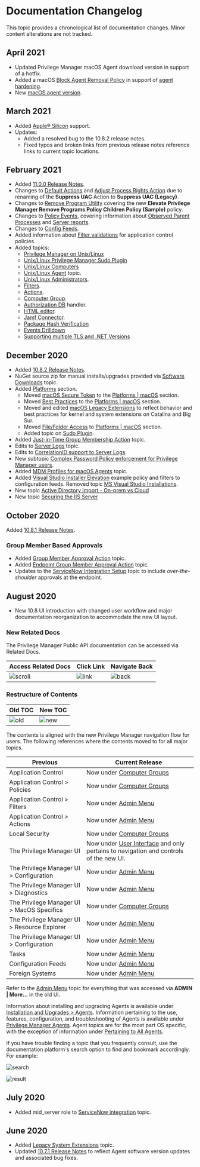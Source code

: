 [title]: # (Changelog)
[tags]: # (doc changes)
[priority]: # (30200)
# Documentation Changelog

This topic provides a chronological list of documentation changes. Minor content alterations are not tracked.

## April 2021

* Updated Privilege Manager macOS Agent download version in support of a hotfix.
* Added a macOS [Block Agent Removal Policy](../computer-groups/macOS/examples/block-agent-removal.md) in support of [agent hardening](../agents/macOS/agent-hardening.md).
* New [macOS agent version](../install/sw-downloads.md).

## March 2021

* Added [Apple® Silicon](../install/agents/macOS/index.md) support.
* Updates:
  * Added a resolved bug to the 10.8.2 release notes.
  * Fixed typos and broken links from previous release notes reference links to current topic locations.

## February 2021

* Added [11.0.0 Release Notes](11.0.0-combined.md).
* Changes to [Default Actions](../admin/actions/default-actions.md#set_environment_variable_action) and [Adjust Process Rights Action](../admin/actions/windows/unrestricted-token.md) due to renaming of the __Suppress UAC__ Action to __Suppress UAC (Legacy)__.
* Changes to [Remove Program Utility](../how-to/maintenance/remove-programs-utility.md) covering the new __Elevate Privilege Manager Remove Programs Policy Children Policy (Sample)__ policy.
* Changes to [Policy Events](../policy-events/index.md), covering information about [Observed Parent Processes](../policy-events/drilldown.md#observed_parent_processes) and [Server reports](../policy-events/drilldown.md#events).
* Changes to [Config Feeds](../admin/config-feeds/index.md).
* Added information about [Filter validations](../computer-groups/app-control/policies/error-conditions.md) for application control policies.
* Added topics:
  * [Privilege Manager on Unix/Linux](../platforms/nix/index.md)
  * [Unix/Linux Privilege Manager Sudo Plugin](../platforms/nix/sudo-plugin.md)
  * [Unix/Linux Computers](../computer-groups/nix/index.md)
  * [Unix/Linux Agent](../agents/nix/index.md) topic.
  * [Unix/Linux Administrators](../admin/roles/app-roles.md).
  * [Filters](../admin/filters/types/nix/index.md).
  * [Actions](../admin/actions/nix/index.md).
  * [Computer Group](../computer-groups/nix/index.md).
  * [Authorization DB](../platforms/macOS/mac-kexts.md) handler.
  * [HTML editor](../admin/actions/macOS/wysiwyg.md).
  * [Jamf Connector](../admin/config/foreign-systems/third-party/set-up-jamf.md).
  * [Package Hash Verification](../install/package-verify.md)
  * [Events Drilldown](../policy-events/drilldown.md#events_drilldown)
  * [Supporting multiple TLS and .NET Versions](../troubleshooting/install-upgrade/multiple-tls.md)

## December 2020

* Added [10.8.2 Release Notes](10.8.2-combined.md).
* NuGet source zip for manual installs/upgrades provided via [Software Downloads](../install/sw-downloads.md) topic.
* Added [Platforms](../platforms/index.md) section.
  * Moved [macOS Secure Token](../platforms/macOS/secure-token.md) to the [Platforms | macOS](../platforms/macOS/index.md) section.
  * Moved [Best Practices](../platforms/macOS/bp/index.md) to the [Platforms | macOS](../platforms/macOS/index.md) section.
  * Moved and edited [macOS Legacy Extensions](../platforms/macOS/mac-kexts.md) to reflect behavior and best practices for kernel and system extensions on Catalina and Big Sur.
  * Moved [File/Folder Access](../platforms/macOS/tcc-access.md) to [Platforms | macOS](../platforms/macOS/index.md) section.
  * Added topic on [Sudo Plugin](../platforms/macOS/sudo-plugin.md).
* Added [Just-in-Time Group Membership Action](../admin/actions/macOS/jit-group-member.md) topic.
* Edits to [Server Logs](../admin/log-viewer/index.md) topic.
* Edits to [CorrelationID support to Server Logs](../admin/log-viewer/index.md).
* New subtopic [Complex Password Policy enforcement for Privilege Manager users](../admin/users/pw-complexity.md).
* Added [MDM Profiles for macOS Agents](../agents/macOS/mdm-profiles.md) topic.
* Added [Visual Studio Installer Elevation](../admin/config-feeds/index.md) example policy and filters to configuration feeds. Removed topic [MS Visual Studio Installations](../computer-groups/app-control/examples/elevate/ms-visual-studio.md).
* New topic [Active Directory Import - On-prem vs Cloud](../how-to/best-practices/ad-import/index.md)
* New topic [Securing the IIS Server](../how-to/best-practices/securing-iis.md)

## October 2020

Added [10.8.1 Release Notes](10.8.1-combined.md).

### Group Member Based Approvals

* Added [Group Member Approval Action](../admin/actions/windows/group-member-approvals.md) topic.
* Added [Endpoint Group Member Approval Action](../admin/actions/windows/endpoint-group-member-approvals.md) topic.
* Updates to the [ServiceNow Integration Setup](../admin/config/foreign-systems/third-party/set-up-servicenow.md) topic to include _over-the-shoulder_ approvals at the endpoint.

## August 2020

* New 10.8 UI introduction with changed user workflow and major documentation reorganization to accommodate the new UI layout.

### New Related Docs

The Privilege Manager Public API documentation can be accessed via Related Docs.

| Access Related Docs | Click Link | Navigate Back |
| ----- | ----- | ----- |
| ![scroll](images/scroll.png "Related Docs") | ![link](images/link.png "Click the link") | ![back](images/back.png "Navigate back to main Privilege Manager docs") |

### Restructure of Contents

| Old TOC | New TOC |
| ----- | ----- |
| ![old](images/old-toc.png "Related Docs") | ![new](images/new-toc.png "Click the link") |

The contents is aligned with the new Privilege Manager navigation flow for users. The following references where the contents moved to for all major topics.

| Previous | Current Release |
| ----- | ----- |
| Application Control | Now under [Computer Groups](../computer-groups/index.md) |
| Application Control > Policies | Now under [Computer Groups](../computer-groups/app-control/index.md) |
| Application Control > Filters | Now under [Admin Menu](../admin/filters/index.md) |
| Application Control > Actions | Now under [Admin Menu](../admin/actions/index.md) |
| Local Security | Now under [Computer Groups](../computer-groups/index.md) |
| The Privilege Manager UI | Now under [User Interface](../ui/index.md) and only pertains to navigation and controls of the new UI. |
| The Privilege Manager UI > Configuration | Now under [Admin Menu](../admin/config/index.md) |
| The Privilege Manager UI > Diagnostics | Now under [Admin Menu](../admin/diagnostics/index.md) |
| The Privilege Manager UI > MacOS Specifics | Now under [Computer Groups](../computer-groups/macOS/index.md) |
| The Privilege Manager UI > Resource Explorer | Now under [Admin Menu](../admin/resources/index.md) |
| The Privilege Manager UI > Configuration | Now under [Admin Menu](../admin/tools/index.md) |
| Tasks | Now under [Admin Menu](../admin/tasks/index.md) |
| Configuration Feeds | Now under [Admin Menu](../admin/config-feeds/index.md) |
| Foreign Systems | Now under [Admin Menu](../admin/config/foreign-systems/index.md) |

Refer to the [Admin Menu](../admin/index.md) topic for everything that was accessed via __ADMIN | More...__ in the old UI.

Information about installing and upgrading Agents is available under [Installation and Upgrades > Agents](../install/agents/index.md). Information pertaining to the use, features, configuration, and troubleshooting of Agents is available under [Privilege Manager Agents](../agents/index.md).
Agent topics are for the most part OS specific, with the exception of information under [Pertaining to All Agents](../agents/all/index.md).

If you have trouble finding a topic that you frequently consult, use the documentation platform's search option to find and bookmark accordingly. For example:

![search](images/search.png "Search the Doc Portal")

![result](images/result.png "Search Results")

## July 2020

* Added mid_server role to [ServiceNow integration](../admin/config/foreign-systems/third-party/set-up-servicenow.md) topic.

## June 2020

* Added [Legacy System Extensions](../platforms/macOS/mac-kexts.md) topic.
* Updated [10.7.1 Release Notes](10.7.1-combined.md) to reflect Agent software version updates and associated bug fixes.
